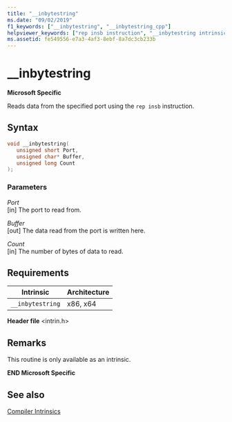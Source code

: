 ```yaml
---
title: "__inbytestring"
ms.date: "09/02/2019"
f1_keywords: ["__inbytestring", "__inbytestring_cpp"]
helpviewer_keywords: ["rep insb instruction", "__inbytestring intrinsic"]
ms.assetid: fe549556-e7a3-4af3-8ebf-8a7dc3cb233b
---
```

# __inbytestring

**Microsoft Specific**

Reads data from the specified port using the `rep insb` instruction.

## Syntax

```C
void __inbytestring(
   unsigned short Port,
   unsigned char* Buffer,
   unsigned long Count
);
```

### Parameters

*Port*\
[in] The port to read from.

*Buffer*\
[out] The data read from the port is written here.

*Count*\
[in] The number of bytes of data to read.

## Requirements

|Intrinsic|Architecture|
|---------------|------------------|
|`__inbytestring`|x86, x64|

**Header file** \<intrin.h>

## Remarks

This routine is only available as an intrinsic.

**END Microsoft Specific**

## See also

[Compiler Intrinsics](../intrinsics/compiler-intrinsics.md)

